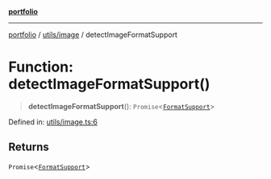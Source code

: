 [**portfolio**](../../../README.md)

***

[portfolio](../../../modules.md) / [utils/image](../README.md) / detectImageFormatSupport

# Function: detectImageFormatSupport()

> **detectImageFormatSupport**(): `Promise`\<[`FormatSupport`](../interfaces/FormatSupport.md)\>

Defined in: [utils/image.ts:6](https://github.com/tnorlund/Portfolio/blob/d31521d36cac5333a515db2c1e8f728982df4e77/portfolio/utils/image.ts#L6)

## Returns

`Promise`\<[`FormatSupport`](../interfaces/FormatSupport.md)\>

